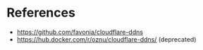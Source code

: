 # References

- https://github.com/favonia/cloudflare-ddns
- https://hub.docker.com/r/oznu/cloudflare-ddns/ (deprecated)
